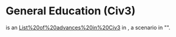 # General Education (Civ3)

 is an [List%20of%20advances%20in%20Civ3](advance) in , a scenario in "".